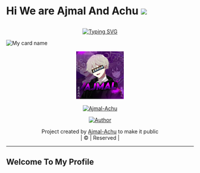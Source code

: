 # Hi We are Ajmal And Achu&nbsp;<a href="Hey"><img src="https://raw.githubusercontent.com/TOXIC-DEVIL/TOXIC-DEVIL/TOXIC-DEVIL-OFFICIAL/media/Hi.gif" width="48px"></a>

## <!-- Typing SVG -->
<p align="center">
    <a href="https://git.io/J0hKr">
        <img
        src="https://readme-typing-svg.herokuapp.com?size=30&width=800&lines=Welcome+To+Ajmal+Achu+Profile."
            alt="Typing SVG"
        />
    </a>
</p>

![My card name](https://cardivo.vercel.app/api?name=Ajmal-Achu&description=Hi,%20Welcome%20To%20My%20Profile%20❤&image=https://avatars.githubusercontent.com/u/78668573?v=4&s=10?v=4&backgroundColor=%23ecf0f1&instagram=ajmal_ibn_shanavas&github=Ajmal-Achu&twitter=&pattern=leaf&colorPattern=%23eaeaea)

<div align="center">
  <p align="center">
<img src="Ajmalprofile.jpg" alt="GIF" width="128" height="128"/>
</p>
 <p align="center">
<a href="#"><img title="Ajmal-Achu" src="https://img.shields.io/badge/Ajmal Achu-red?colorA=%23ff0000&colorB=%23017e40&style=for-the-badge"></a>
</p>
  <p align="center">
<a href="https://github.com/Ajmal-Achu"><img title="Author" src="https://img.shields.io/badge/Author-Ajmal-Achu/Nandhutty_v2?color=blue&style=for-the-badge&logo=whatsapp"></a>
</p>
</div>
<p align="center">
Project created by <a href="https://github.com/Ajmal-Achu">Ajmal-Achu</a> to make it public
    <br>
       | © |
        Reserved |
    <br> 
</p>

----
## Welcome To My Profile
 
